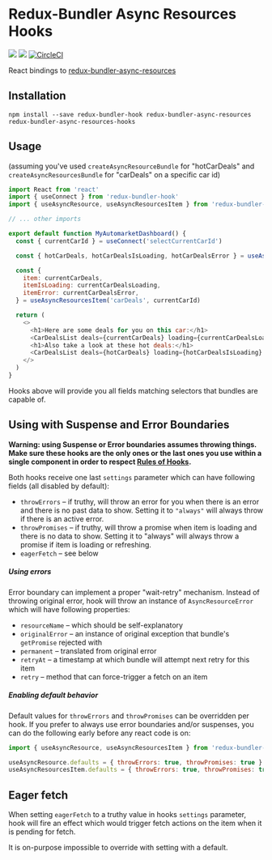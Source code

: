 # Redux-Bundler Async Resources Hooks

![](https://img.shields.io/npm/v/redux-bundler-async-resources-hooks.svg) ![](https://img.shields.io/npm/dt/redux-bundler-async-resources-hooks.svg) [![CircleCI](https://circleci.com/gh/abuinitski/redux-bundler-async-resources-hooks/tree/master.svg?style=svg)](https://circleci.com/gh/abuinitski/redux-bundler-async-resources-hooks/tree/master)

React bindings to [redux-bundler-async-resources](https://github.com/abuinitski/redux-bundler-async-resources-hooks)

## Installation

```
npm install --save redux-bundler-hook redux-bundler-async-resources redux-bundler-async-resources-hooks
```

## Usage

(assuming you've used `createAsyncResourceBundle` for "hotCarDeals" and `createAsyncResourcesBundle` for "carDeals" on a specific car id)

```javascript
import React from 'react'
import { useConnect } from 'redux-bundler-hook'
import { useAsyncResource, useAsyncResourcesItem } from 'redux-bundler-async-resources-hooks'

// ... other imports

export default function MyAutomarketDashboard() {
  const { currentCarId } = useConnect('selectCurrentCarId')

  const { hotCarDeals, hotCarDealsIsLoading, hotCarDealsError } = useAsyncResource('hotCarDeals')

  const {
    item: currentCarDeals,
    itemIsLoading: currentCarDealsLoading,
    itemError: currentCarDealsError,
  } = useAsyncResourcesItem('carDeals', currentCarId)

  return (
    <>
      <h1>Here are some deals for you on this car:</h1>
      <CarDealsList deals={currentCarDeals} loading={currentCarDealsLoading} error={currentCarDealsError} />
      <h1>Also take a look at these hot deals:</h1>
      <CarDealsList deals={hotCarDeals} loading={hotCarDealsIsLoading} error={hotCarDealsError} />
    </>
  )
}
```

Hooks above will provide you all fields matching selectors that bundles are capable of.

## Using with Suspense and Error Boundaries

**Warning: using Suspense or Error boundaries assumes throwing things. Make sure these hooks are the only ones or the last ones you use within a single component in order to respect [Rules of Hooks](https://reactjs.org/docs/hooks-rules.html).**

Both hooks receive one last `settings` parameter which can have following fields (all disabled by default):

- `throwErrors` – if truthy, will throw an error for you when there is an error and there is no past data to show. Setting it to `"always"` will always throw if there is an active error.
- `throwPromises` – if truthy, will throw a promise when item is loading and there is no data to show. Setting it to "always" will always throw a promise if item is loading or refreshing.
- `eagerFetch` – see below

##### Using errors

Error boundary can implement a proper "wait-retry" mechanism. Instead of throwing original error, hook will throw an instance of `AsyncResourceError` which will have following properties:

- `resourceName` – which should be self-explanatory
- `originalError` – an instance of original exception that bundle's `getPromise` rejected with
- `permanent` – translated from original error
- `retryAt` – a timestamp at which bundle will attempt next retry for this item
- `retry` – method that can force-trigger a fetch on an item

##### Enabling default behavior

Default values for `throwErrors` and `throwPromises` can be overridden per hook. If you prefer to always use error boundaries and/or suspenses, you can do the following early before any react code is on:

```javascript
import { useAsyncResource, useAsyncResourcesItem } from 'redux-bundler-async-resources-hooks'

useAsyncResource.defaults = { throwErrors: true, throwPromises: true }
useAsyncResourcesItem.defaults = { throwErrors: true, throwPromises: true }
```

## Eager fetch

When setting `eagerFetch` to a truthy value in hooks `settings` parameter, hook will fire an effect which would trigger fetch actions on the item when it is pending for fetch.

It is on-purpose impossible to override with setting with a default.

